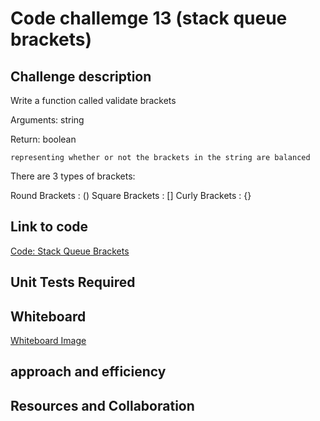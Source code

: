 # Code challemge 13 (stack queue brackets)

## Challenge description

Write a function called validate brackets

Arguments: string

Return: boolean

    representing whether or not the brackets in the string are balanced

There are 3 types of brackets:

Round Brackets : ()
Square Brackets : []
Curly Brackets : {}

## Link to code

[Code: Stack Queue Brackets](/home/wonde/codefellows/code-401/data-structures-and-algorithms/python/code_challenges/stack_queue_brackets/stack_queue_brackets.py)

## Unit Tests Required

## Whiteboard

[Whiteboard Image](/home/wonde/codefellows/code-401/data-structures-and-algorithms/python/code_challenges/images/stack-queue-brackets.jpg)

## approach and efficiency

## Resources and Collaboration
